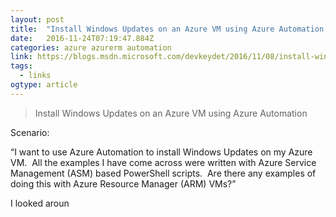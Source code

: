 ```yaml
---
layout: post 
title:  "Install Windows Updates on an Azure VM using Azure Automation – Gold Coast" 
date:   2016-11-24T07:19:47.884Z 
categories: azure azurerm automation
link: https://blogs.msdn.microsoft.com/devkeydet/2016/11/08/install-windows-updates-on-an-azure-vm-using-azure-automation/ 
tags:
  - links
ogtype: article 
---
```


> Install Windows Updates on an Azure VM using Azure Automation
 
Scenario:

“I want to use Azure Automation to install Windows Updates on my Azure VM.  All the examples I have come across were written with Azure Service Management (ASM) based PowerShell scripts.  Are there any examples of doing this with Azure Resource Manager (ARM) VMs?”

I looked aroun
